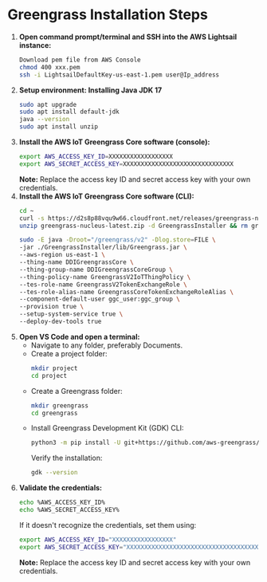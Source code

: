 # Greengrass Installation Steps

1. **Open command prompt/terminal and SSH into the AWS Lightsail instance:**
    ```bash
    Download pem file from AWS Console
    chmod 400 xxx.pem
    ssh -i LightsailDefaultKey-us-east-1.pem user@Ip_address
    ```
2. **Setup environment: Installing Java JDK 17**
    ```bash
    sudo apt upgrade
    sudo apt install default-jdk
    java --version
    sudo apt install unzip
    ```
3. **Install the AWS IoT Greengrass Core software (console):**
    ```bash
    export AWS_ACCESS_KEY_ID=XXXXXXXXXXXXXXXXXX
    export AWS_SECRET_ACCESS_KEY=XXXXXXXXXXXXXXXXXXXXXXXXXXXXXXX
    ```
    **Note:** Replace the access key ID and secret access key with your own credentials.
4. **Install the AWS IoT Greengrass Core software (CLI):**
    ```bash
    cd ~
    curl -s https://d2s8p88vqu9w66.cloudfront.net/releases/greengrass-nucleus-latest.zip > greengrass-nucleus-latest.zip
    unzip greengrass-nucleus-latest.zip -d GreengrassInstaller && rm greengrass-nucleus-latest.zip<br>

    sudo -E java -Droot="/greengrass/v2" -Dlog.store=FILE \
    -jar ./GreengrassInstaller/lib/Greengrass.jar \
    --aws-region us-east-1 \
    --thing-name DDIGreengrassCore \ 
    --thing-group-name DDIGreengrassCoreGroup \
    --thing-policy-name GreengrassV2IoTThingPolicy \
    --tes-role-name GreengrassV2TokenExchangeRole \
    --tes-role-alias-name GreengrassCoreTokenExchangeRoleAlias \
    --component-default-user ggc_user:ggc_group \
    --provision true \
    --setup-system-service true \
    --deploy-dev-tools true
    ```
6. **Open VS Code and open a terminal:**
   - Navigate to any folder, preferably Documents.
   - Create a project folder:
     ```bash
     mkdir project
     cd project
     ```
   - Create a Greengrass folder:
     ```bash
     mkdir greengrass
     cd greengrass
     ```
   - Install Greengrass Development Kit (GDK) CLI:
     ```bash
     python3 -m pip install -U git+https://github.com/aws-greengrass/aws-greengrass-gdk-cli.git@v1.6.2
     ```
     Verify the installation:
     ```bash
     gdk --version
     ```
7. **Validate the credentials:**
    ```bash
    echo %AWS_ACCESS_KEY_ID%
    echo %AWS_SECRET_ACCESS_KEY%
    ```
    If it doesn't recognize the credentials, set them using:
    ```bash
    export AWS_ACCESS_KEY_ID="XXXXXXXXXXXXXXXXX"
    export AWS_SECRET_ACCESS_KEY="XXXXXXXXXXXXXXXXXXXXXXXXXXXXXXXXXXXXX"
    ```
    **Note:** Replace the access key ID and secret access key with your own credentials.
